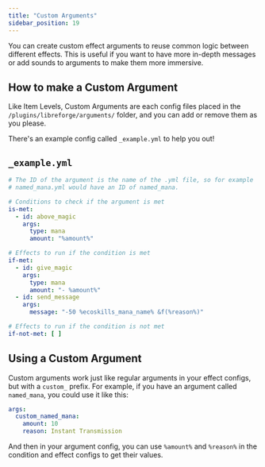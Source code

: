 ```yaml
---
title: "Custom Arguments"
sidebar_position: 19
---
```


You can create custom effect arguments to reuse common logic between
different effects. This is useful if you want to have more in-depth messages or
add sounds to arguments to make them more immersive.

## How to make a Custom Argument

Like Item Levels, Custom Arguments are each config files placed in the `/plugins/libreforge/arguments/` folder, and you can add or remove them as you please.

There's an example config called `_example.yml` to help you out!

## `_example.yml`

```yaml
# The ID of the argument is the name of the .yml file, so for example
# named_mana.yml would have an ID of named_mana.

# Conditions to check if the argument is met
is-met:
  - id: above_magic
    args:
      type: mana
      amount: "%amount%"

# Effects to run if the condition is met
if-met:
  - id: give_magic
    args:
      type: mana
      amount: "- %amount%"
  - id: send_message
    args:
      message: "-50 %ecoskills_mana_name% &f(%reason%)"

# Effects to run if the condition is not met
if-not-met: [ ]
```

## Using a Custom Argument

Custom arguments work just like regular arguments in your effect configs, but with
a `custom_` prefix. For example, if you have an argument called `named_mana`, you could
use it like this:

```yaml
args:
  custom_named_mana:
    amount: 10
    reason: Instant Transmission
```

And then in your argument config, you can use `%amount%` and `%reason%` in the condition
and effect configs to get their values.
